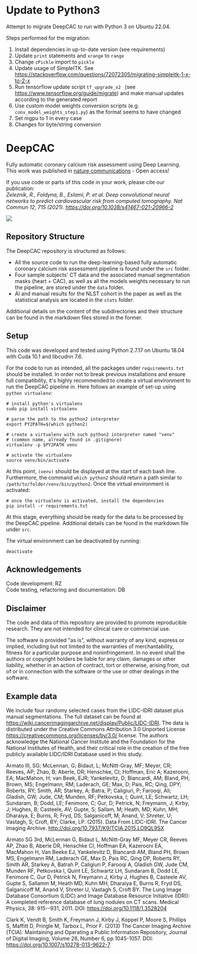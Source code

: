 # Update to Python3
Attempt to migrate DeepCAC to run with Python 3 on Ubuntu 22.04.

Steps performed for the migration:
1. Install dependencies in up-to-date version (see requirements)
2. Update `print` statements and `xrange` to `range`
3. Change `cPickle` import to `pickle`
4. Update usage of SimpleITK. See https://stackoverflow.com/questions/72072305/migrating-simpleitk-1-x-to-2-x
5. Run tensorflow update script `tf_upgrade_v2 ` (see https://www.tensorflow.org/guide/migrate) and make manual updates according to the generated report
6. Use custom model weights conversion scripts (e.g. `conv_model_weights_step1.py`) as the format seems to have changed
7. Set mgpu to 1 in every case
8. Changes for byte/string conversion

# DeepCAC

Fully automatic coronary calcium risk assessment using Deep Learning. This 
work was published in 
[nature communications](https://doi.org/10.1038/s41467-021-20966-2) 
    - Open access!

If you use code or parts of this code in your work, please cite our 
publication:  
*Zeleznik, R., Foldyna, B., Eslami, P. et al. Deep convolutional neural 
networks to predict cardiovascular risk from computed tomography.
Nat Commun 12, 715 (2021). https://doi.org/10.1038/s41467-021-20966-2*

[<img src="https://media.springernature.com/full/nature-cms/uploads/product/ncomms/header-03d2e325c0a02f6df509e5730e9be304.svg">](https://doi.org/10.1038/s41467-021-20966-2)


## Repository Structure

The DeepCAC repository is structured as follows:

* All the source code to run the deep-learning-based fully automatic coronary calcium risk assessment pipeline is found under the `src` folder.
* Four sample subjects' CT data and the associated manual segmentation masks (heart + CAC), as well as all the models weights necessary to run the pipeline, are stored under the `data` folder.
* AI and manual results for the NLST cohort in the paper as well as the statistical analysis are located in the `stats` folder.

Additional details on the content of the subdirectories and their structure can be found in the markdown files stored in the former.

## Setup

This code was developed and tested using Python 2.7.17 on Ubuntu 18.04 with Cuda 10.1 and libcudnn 7.6.

For the code to run as intended, all the packages under `requirements.txt` should be installed. In order not to break previous installations and ensure full compatibility, it's highly recommended to create a virtual environment to run the DeepCAC pipeline in. Here follows an example of set-up using `python virtualenv`:

```
# install python's virtualenv
sudo pip install virtualenv

# parse the path to the python2 interpreter
export PY2PATH=$(which python2)

# create a virtualenv with such python2 interpreter named "venv"
# (common name, already found in .gitignore)
virtualenv -p $PY2PATH venv 

# activate the virtualenv
source venv/bin/activate
```

At this point, `(venv)` should be displayed at the start of each bash line. Furthermore, the command `which python2` should return a path similar to `/path/to/folder/venv/bin/python2`. Once the virtual environment is activated:

```
# once the virtualenv is activated, install the dependencies
pip install -r requirements.txt
```

At this stage, everything should be ready for the data to be processed by the DeepCAC pipeline. Additional details can be found in the markdown file under `src`.

The virtual environment can be deactivated by running:

```
deactivate
```

## Acknowledgements

Code development: RZ <br>
Code testing, refactoring and documentation: DB

## Disclaimer

The code and data of this repository are provided to promote reproducible 
research. They are not intended for clinical care or commercial use.

The software is provided "as is", without warranty of any kind, express or 
implied, including but not limited to the warranties of merchantability, 
fitness for a particular purpose and noninfringement. In no event shall the 
authors or copyright holders be liable for any claim, damages or other 
liability, whether in an action of contract, tort or otherwise, arising 
from, out of or in connection with the software or the use or other 
dealings in the software.

## Example data

We include four randomy selected cases from the LIDC-IDRI dataset plus manual segmentations. The full dataset 
can be found at https://wiki.cancerimagingarchive.net/display/Public/LIDC-IDRI. The data is distributed under the Creative Commons Attribution 3.0 Unported License
https://creativecommons.org/licenses/by/3.0/
license.
The authors acknowledge the National Cancer Institute and the Foundation for the National Institutes of Health, and their critical role in the creation of the free publicly available LIDC/IDRI Database used in this study.

Armato III, SG; McLennan, G; Bidaut, L; McNitt-Gray, MF; Meyer, CR; Reeves, AP; Zhao, B; Aberle, DR; Henschke, CI; Hoffman, Eric A; Kazerooni, EA; MacMahon, H; van Beek, EJR; Yankelevitz, D; Biancardi, AM; Bland, PH; Brown, MS; Engelmann, RM; Laderach, GE; Max, D; Pais, RC; Qing, DPY; Roberts, RY; Smith, AR; Starkey, A; Batra, P; Caligiuri, P; Farooqi, Ali; Gladish, GW; Jude, CM; Munden, RF; Petkovska, I; Quint, LE; Schwartz, LH; Sundaram, B; Dodd, LE; Fenimore, C; Gur, D; Petrick, N; Freymann, J; Kirby, J; Hughes, B; Casteele, AV; Gupte, S; Sallam, M; Heath, MD; Kuhn, MH; Dharaiya, E; Burns, R; Fryd, DS; Salganicoff, M; Anand, V; Shreter, U; Vastagh, S; Croft, BY; Clarke, LP. (2015). Data From LIDC-IDRI. The Cancer Imaging Archive. http://doi.org/10.7937/K9/TCIA.2015.LO9QL9SX 
 
Armato SG 3rd, McLennan G, Bidaut L, McNitt-Gray MF, Meyer CR, Reeves AP, Zhao B, Aberle DR, Henschke CI, Hoffman EA, Kazerooni EA, MacMahon H, Van Beeke EJ, Yankelevitz D, Biancardi AM, Bland PH, Brown MS, Engelmann RM, Laderach GE, Max D, Pais RC, Qing DP, Roberts RY, Smith AR, Starkey A, Batrah P, Caligiuri P, Farooqi A, Gladish GW, Jude CM, Munden RF, Petkovska I, Quint LE, Schwartz LH, Sundaram B, Dodd LE, Fenimore C, Gur D, Petrick N, Freymann J, Kirby J, Hughes B, Casteele AV, Gupte S, Sallamm M, Heath MD, Kuhn MH, Dharaiya E, Burns R, Fryd DS, Salganicoff M, Anand V, Shreter U, Vastagh S, Croft BY.  The Lung Image Database Consortium (LIDC) and Image Database Resource Initiative (IDRI): A completed reference database of lung nodules on CT scans. Medical Physics, 38: 915--931, 2011. DOI: https://doi.org/10.1118/1.3528204

Clark K, Vendt B, Smith K, Freymann J, Kirby J, Koppel P, Moore S, Phillips S, Maffitt D, Pringle M, Tarbox L, Prior F. (2013) The Cancer Imaging Archive (TCIA): Maintaining and Operating a Public Information Repository, Journal of Digital Imaging, Volume 26, Number 6, pp 1045-1057. DOI: https://doi.org/10.1007/s10278-013-9622-7


